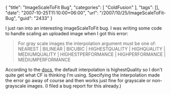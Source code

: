 {
	"title": "ImageScaleToFit Bug",
	"categories": [
		"ColdFusion"
	],
	"tags": [],
	"date": "2007-10-25T11:10:00+06:00",
	"url": "/2007/10/25/ImageScaleToFit-Bug",
	"guid": "2433"
}

I just ran into an interesting imageScaleToFit bug. I was writing some code to handle scaling an uploaded image when I got this error:

<blockquote>
For gray scale images the interpolation argument must be one of: NEAREST | BILINEAR | BICUBIC | HIGHESTQUALITY | HIGHQUALITY | MEDIUMQUALITY | HIGHESTPERFORMANCE | HIGHPERFORMANCE | MEDIUMPERFORMANCE
</blockquote>

According to the <a href="http://www.cfquickdocs.com/cf8/?getDoc=ImageScaleToFit">docs</a>, the default interpolation is highestQuality so I don't quite get what CF is thinking I'm using. Specifying the interpolation made the error go away of course and then works just fine for grayscale or non-grayscale images. (I filed a bug report for this already.)